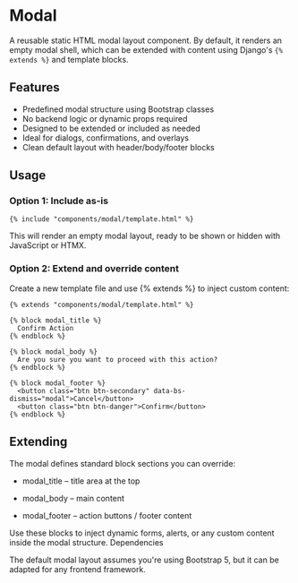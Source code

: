 # Modal

A reusable static HTML modal layout component. By default, it renders an empty modal shell, which can be extended with content using Django's `{% extends %}` and template blocks.

## Features

- Predefined modal structure using Bootstrap classes
- No backend logic or dynamic props required
- Designed to be extended or included as needed
- Ideal for dialogs, confirmations, and overlays
- Clean default layout with header/body/footer blocks

## Usage

### Option 1: Include as-is

```
{% include "components/modal/template.html" %}
```
This will render an empty modal layout, ready to be shown or hidden with JavaScript or HTMX.

### Option 2: Extend and override content

Create a new template file and use {% extends %} to inject custom content:
```
{% extends "components/modal/template.html" %}

{% block modal_title %}
  Confirm Action
{% endblock %}

{% block modal_body %}
  Are you sure you want to proceed with this action?
{% endblock %}

{% block modal_footer %}
  <button class="btn btn-secondary" data-bs-dismiss="modal">Cancel</button>
  <button class="btn btn-danger">Confirm</button>
{% endblock %}
```
## Extending

The modal defines standard block sections you can override:

- modal_title – title area at the top

- modal_body – main content

- modal_footer – action buttons / footer content

Use these blocks to inject dynamic forms, alerts, or any custom content inside the modal structure.
Dependencies

The default modal layout assumes you're using Bootstrap 5, but it can be adapted for any frontend framework.